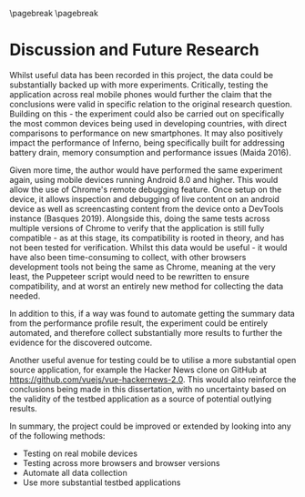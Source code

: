\pagebreak
\pagebreak

# Discussion and Future Research

Whilst useful data has been recorded in this project, the data could be
substantially backed up with more experiments. Critically, testing the
application across real mobile phones would further the claim that the
conclusions were valid in specific relation to the original research question.
Building on this - the experiment could also be carried out on specifically
the most common devices being used in developing countries, with direct
comparisons to performance on new smartphones. It may also positively
impact the performance of Inferno, being specifically built for
addressing battery drain, memory consumption and performance issues (Maida 2016).

Given more time, the author would have performed the same experiment
again, using mobile devices running Android 8.0 and higher. This would
allow the use of Chrome's remote debugging feature. Once setup on the
device, it allows inspection and debugging of live content on an android
device as well as screencasting content from the device onto a DevTools
instance (Basques 2019). Alongside this, doing the same tests across
multiple versions of Chrome to verify that the application is still
fully compatible - as at this stage, its compatibility is rooted
in theory, and has not been tested for verification. Whilst this
data would be useful - it would have also been time-consuming to
collect, with other browsers development tools not being the same
as Chrome, meaning at the very least, the Puppeteer script would need
to be rewritten to ensure compatibility, and at worst an entirely new
method for collecting the data needed.

In addition to this, if a way was found to automate getting the summary
data from the performance profile result, the experiment could be
entirely automated, and therefore collect substantially more results
to further the evidence for the discovered outcome.

Another useful avenue for testing could be to utilise a more substantial
open source application, for example the Hacker News clone on GitHub at
https://github.com/vuejs/vue-hackernews-2.0. This would also reinforce
the conclusions being made in this dissertation, with no uncertainty based
on the validity of the testbed application as a source of potential outlying
results. 

In summary, the project could be improved or extended by looking
into any of the following methods:
 
 * Testing on real mobile devices
 * Testing across more browsers and browser versions
 * Automate all data collection
 * Use more substantial testbed applications
